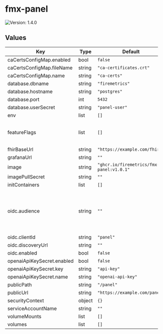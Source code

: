 # fmx-panel

![Version: 1.4.0](https://img.shields.io/badge/Version-1.4.0-informational?style=flat-square)

## Values

| Key | Type | Default | Description |
|-----|------|---------|-------------|
| caCertsConfigMap.enabled | bool | `false` |  |
| caCertsConfigMap.fileName | string | `"ca-certificates.crt"` |  |
| caCertsConfigMap.name | string | `"ca-certs"` |  |
| database.dbname | string | `"firemetrics"` |  |
| database.hostname | string | `"postgres"` |  |
| database.port | int | `5432` |  |
| database.userSecret | string | `"panel-user"` |  |
| env | list | `[]` |  |
| featureFlags | list | `[]` | The features enabled in the Panel. |
| fhirBaseUrl | string | `"https://example.com/fhir"` |  |
| grafanaUrl | string | `""` |  |
| image | string | `"ghcr.io/firemetrics/fmx-panel:v1.0.1"` |  |
| imagePullSecret | string | `""` |  |
| initContainers | list | `[]` |  |
| oidc.audience | string | `""` | The OIDC audience used by the FMX Panel. Defaults to the Panel's public URL. |
| oidc.clientId | string | `"panel"` |  |
| oidc.discoveryUrl | string | `""` |  |
| oidc.enabled | bool | `false` |  |
| openaiApiKeySecret.enabled | bool | `false` |  |
| openaiApiKeySecret.key | string | `"api-key"` |  |
| openaiApiKeySecret.name | string | `"openai-api-key"` |  |
| publicPath | string | `"/panel"` |  |
| publicUrl | string | `"https://example.com/panel"` |  |
| securityContext | object | `{}` |  |
| serviceAccountName | string | `""` |  |
| volumeMounts | list | `[]` |  |
| volumes | list | `[]` |  |

